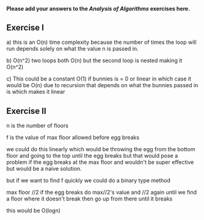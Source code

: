 #### Please add your answers to the ***Analysis of  Algorithms*** exercises here.

## Exercise I

a) this is an O(n) time complexity because the number of times the loop will run depends solely on what the value n is passed in.


b) O(n^2) two loops both O(n) but the second loop is nested making it O(n^2)


c) This could be a constant O(1) if bunnies is = 0 or linear in which case it would be O(n) due to recursion that depends on what the bunnies passed in is which makes it linear

## Exercise II

<!-- Suppose that you have an n-story building and plenty of eggs. Suppose also that an egg gets broken if it is thrown off floor f or higher, and doesn't get broken if dropped off a floor less than floor f. Devise a strategy to determine the value of f such that the number of dropped + broken eggs is minimized.

Write out your proposed algorithm in plain English or pseudocode AND give the runtime complexity of your solution. -->

n is the number of floors

f is the value of max floor allowed before egg breaks

we could do this linearly which would be throwing the egg from the bottom floor
and going to the top until the egg breaks but that would pose a problem if the
egg breaks at the max floor and wouldn't be super effective 
but would be a naive solution.

but if we want to find f quickly we could do a binary type method

max floor //2 if the egg breaks do max//2's value and //2 again until we find a floor where it doesn't break then go up from there until it breaks

this would be O(logn)

